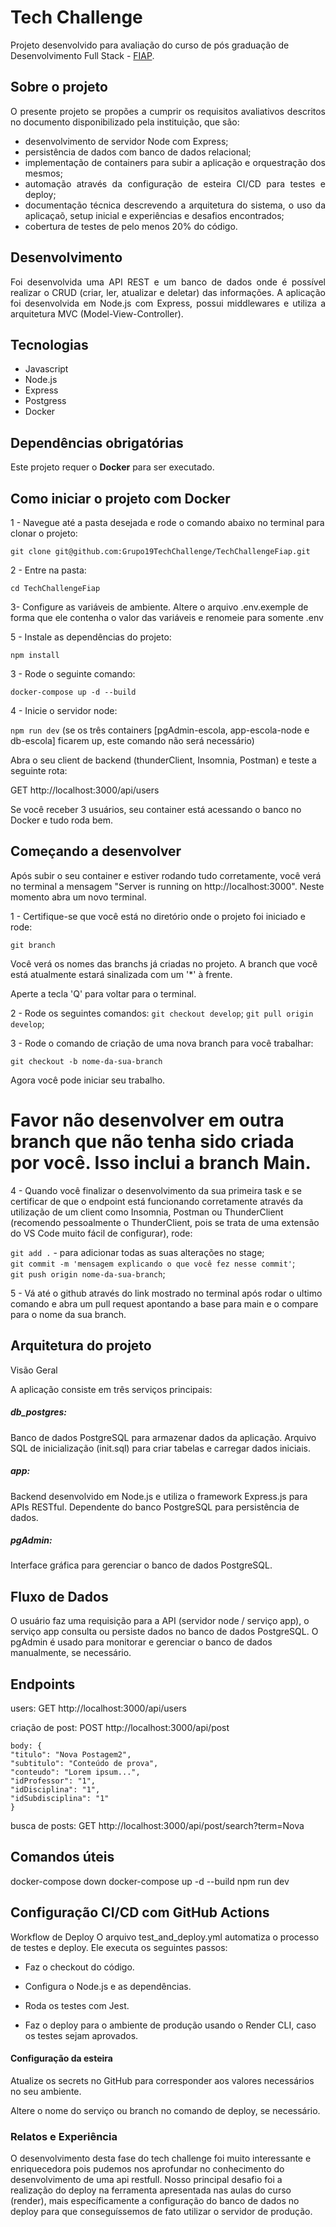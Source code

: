 # Tech Challenge

Projeto desenvolvido para avaliação do curso de pós graduação de Desenvolvimento Full Stack - [FIAP](https://postech.fiap.com.br/). 

## Sobre o projeto

<div align="justify">
O presente projeto se propões a cumprir os requisitos avaliativos descritos no documento disponibilizado pela instituição, que são:

- desenvolvimento de servidor Node com Express;
- persistência de dados com banco de dados relacional;
- implementação de containers para subir a aplicação e orquestração dos mesmos;
- automação através da configuração de esteira CI/CD para testes e deploy;
- documentação técnica descrevendo a arquitetura do sistema, o uso da aplicaçaõ, setup inicial e experiências e desafios encontrados;
- cobertura de testes de pelo menos 20% do código. 
</div>

## Desenvolvimento 

<div align="justify">
Foi desenvolvida uma API REST e um banco de dados onde é possível realizar o CRUD (criar, ler, atualizar e deletar) das informações. A aplicação foi desenvolvida em Node.js com Express, possui middlewares e utiliza a arquitetura MVC (Model-View-Controller). 
</div>

## Tecnologias

* Javascript
* Node.js
* Express
* Postgress
* Docker

## Dependências obrigatórias

Este projeto requer o **Docker** para ser executado.


## Como iniciar o projeto com Docker


1 - Navegue até a pasta desejada e rode o comando abaixo no terminal para clonar o projeto:

`git clone git@github.com:Grupo19TechChallenge/TechChallengeFiap.git`

2 - Entre na pasta:

`cd TechChallengeFiap`

3- Configure as variáveis de ambiente. Altere o arquivo .env.exemple de forma que ele contenha o valor das variáveis e renomeie para somente .env

5 - Instale as dependências do projeto:

`npm install`

3 - Rode o seguinte comando:

`docker-compose up -d --build`

4 - Inicie o servidor node:

`npm run dev` (se os três containers [pgAdmin-escola, app-escola-node e db-escola] ficarem up, este comando não será necessário)

Abra o seu client de backend (thunderClient, Insomnia, Postman) e teste a seguinte rota:

GET http://localhost:3000/api/users

Se você receber 3 usuários, seu container está acessando o banco no Docker e tudo roda bem.


## Começando a desenvolver

Após subir o seu container e estiver rodando tudo corretamente, você verá no terminal a mensagem "Server is running on http://localhost:3000". Neste momento abra um novo terminal.

1 - Certifique-se que você está no diretório onde o projeto foi iniciado e rode:

`git branch`

Você verá os nomes das branchs já criadas no projeto. A branch que você está atualmente estará sinalizada com um '*' à frente.

Aperte a tecla 'Q' para voltar para o terminal.

2 - Rode os seguintes comandos:
`git checkout develop`;
`git pull origin develop`;

3 - Rode o comando de criação de uma nova branch para você trabalhar:

`git checkout -b nome-da-sua-branch`

Agora você pode iniciar seu trabalho.

# Favor não desenvolver em outra branch que não tenha sido criada por você. Isso inclui a branch Main.

4 - Quando você finalizar o desenvolvimento da sua primeira task e se certificar de que o endpoint está funcionando corretamente através da utilização de um client como Insomnia, Postman ou ThunderClient (recomendo pessoalmente o ThunderClient, pois se trata de uma extensão do VS Code muito fácil de configurar), rode:

`git add .` - para adicionar todas as suas alterações no stage;</br>
`git commit -m 'mensagem explicando o que você fez nesse commit'`;</br>
`git push origin nome-da-sua-branch`;

5 - Vá até o github através do link mostrado no terminal após rodar o ultimo comando e abra um pull request apontando a base para main e o compare para o nome da sua branch.

## Arquitetura do projeto

Visão Geral

A aplicação consiste em três serviços principais:

##### db_postgres:

Banco de dados PostgreSQL para armazenar dados da aplicação. Arquivo SQL de inicialização (init.sql) para criar tabelas e carregar dados iniciais.

##### app:

Backend desenvolvido em Node.js e utiliza o framework Express.js para APIs RESTful. Dependente do banco PostgreSQL para persistência de dados.

##### pgAdmin:

Interface gráfica para gerenciar o banco de dados PostgreSQL.


## Fluxo de Dados

O usuário faz uma requisição para a API (servidor node / serviço app), o serviço app consulta ou persiste dados no banco de dados PostgreSQL. O pgAdmin é usado para monitorar e gerenciar o banco de dados manualmente, se necessário.

## Endpoints

users: GET http://localhost:3000/api/users

criação de post: POST http://localhost:3000/api/post

    body: {
    "titulo": "Nova Postagem2",
    "subtitulo": "Conteúdo de prova",
    "conteudo": "Lorem ipsum...", 
    "idProfessor": "1",
    "idDisciplina": "1",
    "idSubdisciplina": "1"
    }

busca de posts: GET http://localhost:3000/api/post/search?term=Nova


## Comandos úteis

docker-compose down
docker-compose up -d --build
npm run dev

## Configuração CI/CD com GitHub Actions

Workflow de Deploy
O arquivo test_and_deploy.yml automatiza o processo de testes e deploy. Ele executa os seguintes passos:

- Faz o checkout do código.

- Configura o Node.js e as dependências.

- Roda os testes com Jest.

- Faz o deploy para o ambiente de produção usando o Render CLI, caso os testes sejam aprovados.

#### Configuração da esteira 
Atualize os secrets no GitHub para corresponder aos valores necessários no seu ambiente.

Altere o nome do serviço ou branch no comando de deploy, se necessário.

### Relatos e Experiência

O desenvolvimento desta fase do tech challenge foi muito interessante e enriquecedora pois pudemos nos aprofundar no conhecimento do desenvolvimento de uma api restfull.
Nosso principal desafio foi a realização do deploy na ferramenta apresentada nas aulas do curso (render), mais específicamente a configuração do banco de dados no deploy para que conseguíssemos de fato utilizar o servidor de produção.